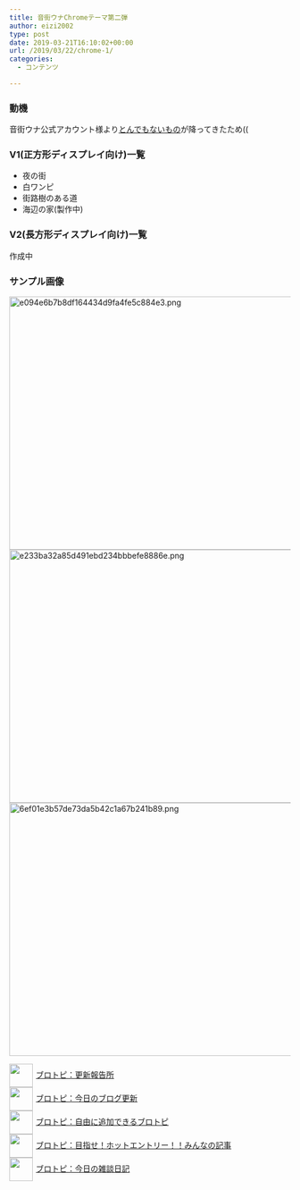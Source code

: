 ```yaml
---
title: 音街ウナChromeテーマ第二弾
author: eizi2002
type: post
date: 2019-03-21T16:10:02+00:00
url: /2019/03/22/chrome-1/
categories:
  - コンテンツ

---
```

### 動機

音街ウナ公式アカウント様より<a href="https://twitter.com/otomachiuna/status/1106864120408637440" target="_blank" rel="noopener noreferrer">とんでもないもの</a>が降ってきたため((

### V1(正方形ディスプレイ向け)一覧

  * 夜の街
  * 白ワンピ
  * 街路樹のある道
  * 海辺の家(製作中)

### V2(長方形ディスプレイ向け)一覧

作成中

### サンプル画像

[<img alt="e094e6b7b8df164434d9fa4fe5c884e3.png" src="/assets_c/2019/03/e094e6b7b8df164434d9fa4fe5c884e3-thumb-567xauto-91.png" width="567" height="453" class="mt-image-none" />][1][<img alt="e233ba32a85d491ebd234bbbefe8886e.png" src="/assets_c/2019/03/e233ba32a85d491ebd234bbbefe8886e-thumb-567xauto-90.png" width="567" height="453" class="mt-image-none" />][2][<img alt="6ef01e3b57de73da5b42c1a67b241b89.png" src="/assets_c/2019/03/6ef01e3b57de73da5b42c1a67b241b89-thumb-567xauto-89.png" width="567" height="453" class="mt-image-none" />][3]</p> 

<p style="text-align: left;">
  <a href="https://blogcircle.jp/commu/1911/topic/1"><img src="https://blogcircle.jp/thumb/commu/1911/1" style="width: 3em !important; height: 3em !important; vertical-align: middle; margin-right: .4em;" />ブロトピ：更新報告所</a><br /> <a href="https://blogcircle.jp/commu/414/topic/3"><img src="https://blogcircle.jp/thumb/commu/414/2" style="width: 3em !important; height: 3em !important; vertical-align: middle; margin-right: .4em;" />ブロトピ：今日のブログ更新</a> <br /> <a href="https://blogcircle.jp/commu/583/topic/6"><img src="https://blogcircle.jp/thumb/commu/583/3" style="width: 3em !important; height: 3em !important; vertical-align: middle; margin-right: .4em;" />ブロトピ：自由に追加できるブロトピ</a> <br /> <a href="https://blogcircle.jp/commu/1097/topic/1"><img src="https://blogcircle.jp/thumb/commu/1097/6" style="width: 3em !important; height: 3em !important; vertical-align: middle; margin-right: .4em;" />ブロトピ：目指せ！ホットエントリー！！みんなの記事</a> <br /> <a href="https://blogcircle.jp/commu/29/topic/1"><img src="https://blogcircle.jp/thumb/commu/29/2" style="width: 3em !important; height: 3em !important; vertical-align: middle; margin-right: .4em;" />ブロトピ：今日の雑談日記</a>
</p>

 [1]: /image/e094e6b7b8df164434d9fa4fe5c884e3.png
 [2]: /image/e233ba32a85d491ebd234bbbefe8886e.png
 [3]: /image/6ef01e3b57de73da5b42c1a67b241b89.png